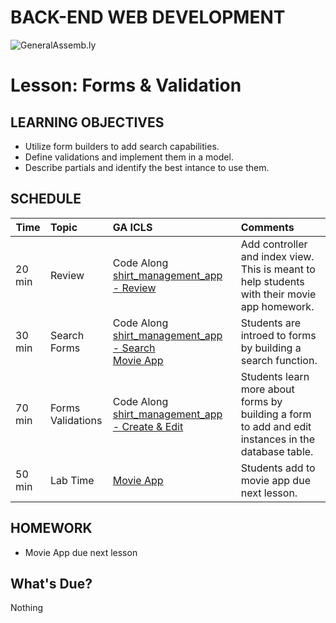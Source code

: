BACK-END WEB DEVELOPMENT
============================

![GeneralAssemb.ly](https://github.com/generalassembly/ga-ruby-on-rails-for-devs/raw/master/images/ga.png "GeneralAssemb.ly")


Lesson: Forms & Validation
========

LEARNING OBJECTIVES
--------

*	Utilize form builders to add search capabilities. 
*	Define validations and implement them in a model.
*	Describe partials and identify the best intance to use them.


SCHEDULE
--------

| Time        | Topic| GA ICLS| Comments |
| ------------- |:-------------|:-------------------|:-------------------|
| 20 min | Review | Code Along [shirt_management_app - Review](code_alongs/README.md) | Add controller and index view. This is meant to help students with their movie app homework.|
| 30 min | Search Forms | Code Along [shirt_management_app - Search](code_along/readme.md)<br> [Movie App](exercises/readme.md) | Students are introed to forms by building a search function.|
| 70 min | Forms <br> Validations | Code Along [shirt_management_app - Create & Edit](code_along/readme.md) | Students learn more about forms by building a form to add and edit instances in the database table.|
| 50 min | Lab Time | [Movie App](exercises/readme.md) | Students add to movie app due next lesson.|



HOMEWORK
--------

*	Movie App due next lesson


What's Due?
--------
Nothing

